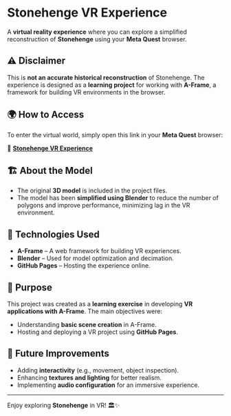 # Stonehenge VR Experience

A **virtual reality experience** where you can explore a simplified reconstruction of **Stonehenge** using your **Meta Quest** browser.

## ⚠️ Disclaimer
This is **not an accurate historical reconstruction** of Stonehenge. The experience is designed as a **learning project** for working with **A-Frame**, a framework for building VR environments in the browser.

## 🌍 How to Access
To enter the virtual world, simply open this link in your **Meta Quest** browser:

🔗 **[Stonehenge VR Experience](https://feulalorenzo.github.io/Stonehenge/)**

## 🏗️ About the Model
- The original **3D model** is included in the project files.
- The model has been **simplified using Blender** to reduce the number of polygons and improve performance, minimizing lag in the VR environment.

## 🚀 Technologies Used
- **A-Frame** – A web framework for building VR experiences.
- **Blender** – Used for model optimization and decimation.
- **GitHub Pages** – Hosting the experience online.

## 🎯 Purpose
This project was created as a **learning exercise** in developing **VR applications with A-Frame**. The main objectives were:
- Understanding **basic scene creation** in A-Frame.
- Hosting and deploying a VR project using **GitHub Pages**.

## 📌 Future Improvements
- Adding **interactivity** (e.g., movement, object inspection).
- Enhancing **textures and lighting** for better realism.
- Implementing **audio configuration** for an immersive experience.

---
Enjoy exploring **Stonehenge** in VR! 🏛️✨

